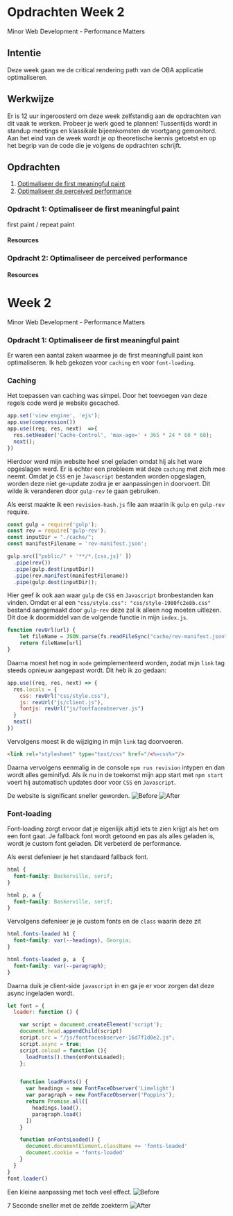 # Opdrachten Week 2
Minor Web Development - Performance Matters

## Intentie
Deze week gaan we de critical rendering path van de OBA applicatie optimaliseren.

## Werkwijze
Er is 12 uur ingeroosterd om deze week zelfstandig aan de opdrachten van dit vaak te werken. Probeer je werk goed te plannen! Tussentijds wordt in standup meetings en klassikale bijeenkomsten de voortgang gemonitord. Aan het eind van de week wordt je op theoretische kennis getoetst en op het begrip van de code die je volgens de opdrachten schrijft.

## Opdrachten
1. [Optimaliseer de first meaningful paint][opdracht1]
2. [Optimaliseer de perceived performance][opdracht2]


### Opdracht 1: Optimaliseer de first meaningful paint
first paint / repeat paint

#### Resources

### Opdracht 2: Optimaliseer de perceived performance

#### Resources




<!-- Bindings -->
[opdracht1]: https://github.com/cmda-minor-web/performance-matters-1819/blob/master/week-2.md#opdracht-1-optimaliseer-de-first-meaningful-paint
[opdracht2]: https://github.com/cmda-minor-web/performance-matters-1819/blob/master/week-2.md#opdracht-2-optimaliseer-de-perceived-performance

# Week 2
Minor Web Development - Performance Matters
### Opdracht 1: Optimaliseer de first meaningful paint
Er waren een aantal zaken waarmee je de first meaningfull paint kon optimaliseren. Ik heb gekozen voor `caching` en voor `font-loading`.

### Caching
Het toepassen van caching was simpel. Door het toevoegen van deze regels code werd je website gecached.
```js
app.set('view engine', 'ejs');
app.use(compression())
app.use((req, res, next)  =>{
  res.setHeader('Cache-Control', 'max-age=' + 365 * 24 * 60 * 60);
  next();
})
```
Hierdoor werd mijn website heel snel geladen omdat hij als het ware opgeslagen werd.
Er is echter een probleem wat deze `caching` met zich mee neemt. Omdat je `CSS` en je `Javascript` bestanden worden opgeslagen, worden deze niet ge-update zodra je er aanpassingen in doorvoert. Dit wilde ik veranderen door `gulp-rev` te gaan gebruiken.

Als eerst maakte ik een `revision-hash.js` file aan waarin ik `gulp` en `gulp-rev` require.
```js
const gulp = require('gulp');
const rev = require('gulp-rev');
const inputDir = "./cache/";
const manifestFilename = 'rev-manifest.json';

gulp.src(["public/" + '**/*.{css,js}' ])
  .pipe(rev())
  .pipe(gulp.dest(inputDir))
  .pipe(rev.manifest(manifestFilename))
  .pipe(gulp.dest(inputDir));
```
Hier geef ik ook aan waar `gulp` de `CSS` en `Javascript` bronbestanden kan vinden.
Omdat er al een `"css/style.css": "css/style-1980fc2e8b.css"` bestand aangemaakt door `gulp-rev` deze zal ik alleen nog moeten uitlezen. Dit doe ik doormiddel van de volgende functie in mijn `index.js`.
```js
function revUrl(url) {
    let fileName = JSON.parse(fs.readFileSync("cache/rev-manifest.json", 'utf8'))
    return fileName[url]
}
```
Daarna moest het nog in `node` geimplementeerd worden, zodat mijn `link` tag steeds opnieuw aangepast wordt.
Dit heb ik zo gedaan:
```js
app.use((req, res, next) => {
  res.locals = {
    css: revUrl("css/style.css"),
    js: revUrl("js/client.js"),
    fontjs: revUrl("js/fontfaceobserver.js")
  }
  next()
})
```
Vervolgens moest ik de wijziging in mijn `link` tag doorvoeren.
```html
<link rel="stylesheet" type="text/css" href="/<%=css%>"/>
```
Daarna vervolgens eenmalig in de console `npm run revision` intypen en dan wordt alles geminifyd. Als ik nu in de toekomst mijn app start met `npm start` voert hij automatisch updates door voor `CSS` en `Javascript`.

De website is significant sneller geworden.
![Before](https://github.com/japgroevemaker/performance-matters-1819/blob/master/images/n0-caching2.png)
![After](https://github.com/japgroevemaker/performance-matters-1819/blob/master/images/caching.png)

### Font-loading
Font-loading zorgt ervoor dat je eigenlijk altijd iets te zien krijgt als het om een font gaat. Je fallback font wordt getoond en pas als alles geladen is, wordt je custom font geladen. Dit verbeterd de performance.

Als eerst defenieer je het standaard fallback font.
```CSS
html {
  font-family: Baskerville, serif;
}

html p, a {
  font-family: Baskerville, serif;
}
```

Vervolgens defenieer je je custom fonts en de `class` waarin deze zit
```css
html.fonts-loaded h1 {
  font-family: var(--headings), Georgia;
}

html.fonts-loaded p, a  {
  font-family: var(--paragraph);
}
```
Daarna duik je client-side `javascript` in en ga je er voor zorgen dat deze async ingeladen wordt.
```js
let font = {
  loader: function () {

    var script = document.createElement('script');
    document.head.appendChild(script)
    script.src = "/js/fontfaceobserver-16d7f1d0e2.js";
    script.async = true;
    script.onload = function (){
      loadFonts().then(onFontsLoaded);
    };


    function loadFonts() {
      var headings = new FontFaceObserver('Limelight')
      var paragraph = new FontFaceObserver('Poppins');
      return Promise.all([
        headings.load(),
        paragraph.load()
      ])
    }

    function onFontsLoaded() {
      document.documentElement.className += 'fonts-loaded'
      document.cookie = 'fonts-loaded'
    }
  }
}
font.loader()
```
Een kleine aanpassing met toch veel effect.
![Before](https://github.com/japgroevemaker/performance-matters-1819/blob/master/images/before_font.png)

7 Seconde sneller met de zelfde zoekterm
![After](https://github.com/japgroevemaker/performance-matters-1819/blob/master/images/after_font.png)
